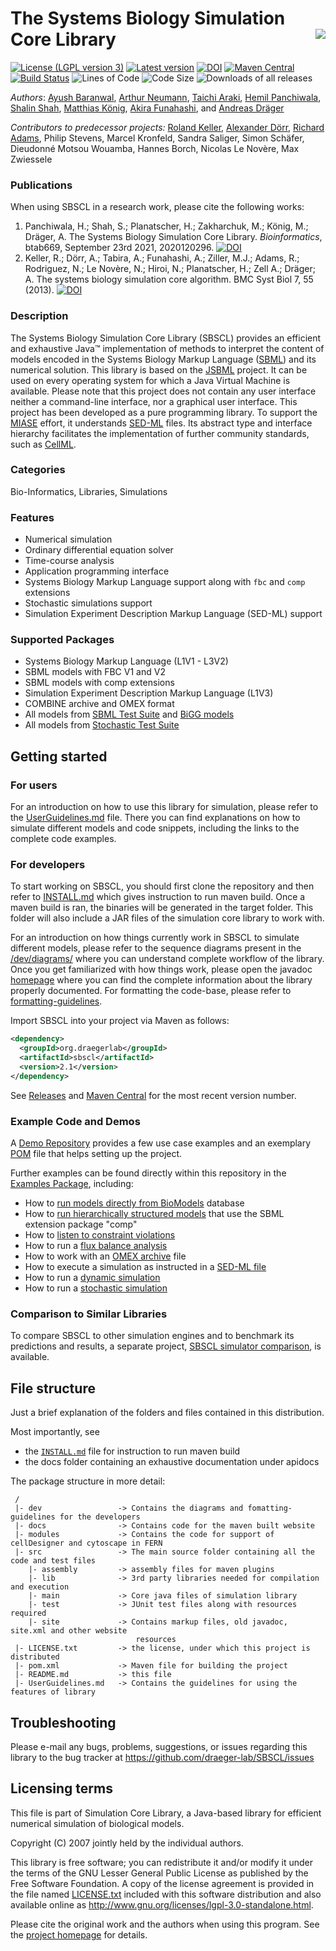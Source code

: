 # The Systems Biology Simulation Core Library  <img align="right" src="https://draeger-lab.github.io/SBSCL/images/SCL_icon.png"> 

[![License (LGPL version 3)](https://img.shields.io/badge/license-LGPLv3.0-blue.svg?style=plastic)](http://opensource.org/licenses/LGPL-3.0)
[![Latest version](https://img.shields.io/badge/Latest_version-2.1-brightgreen.svg?style=plastic)](https://github.com/draeger-lab/SBSCL/releases/)
[![DOI](https://img.shields.io/badge/DOI-10.1093%2Fbioinformatics%2Fbtab669-blue.svg?style=plastic)](https://doi.org/10.1093/bioinformatics/btab669)
[![Maven Central](https://img.shields.io/maven-central/v/org.draegerlab/sbscl.svg?style=plastic&label=Maven%20Central)](https://search.maven.org/search?q=g:%22org.draegerlab%22%20AND%20a:%22sbscl%22)
[![Build Status](https://img.shields.io/travis/com/draeger-lab/SBSCL.svg?style=plastic)](https://travis-ci.com/draeger-lab/SBSCL)
![Lines of Code](https://img.shields.io/tokei/lines/github/draeger-lab/SBSCL?color=orange&style=plastic)
![Code Size](https://img.shields.io/github/languages/code-size/draeger-lab/SBSCL.svg?style=plastic)
![Downloads of all releases](https://img.shields.io/github/downloads/draeger-lab/SBSCL/total.svg?style=plastic)

*Authors*: [Ayush Baranwal](https://github.com/baranwalayush), [Arthur Neumann](https://github.com/NeumannArthur), [Taichi Araki](https://github.com/TlexCypher), [Hemil Panchiwala](https://github.com/hemilpanchiwala), [Shalin Shah](https://github.com/shalinshah1993), [Matthias König](https://github.com/matthiaskoenig), [Akira Funahashi](https://github.com/funasoul), and [Andreas Dräger](https://github.com/draeger)

*Contributors to predecessor projects:* [Roland Keller](https://github.com/RolandKeller5), [Alexander Dörr](https://github.com/a-doerr), [Richard Adams](https://github.com/otter606), Philip Stevens, Marcel Kronfeld, Sandra Saliger, Simon Schäfer, Dieudonné Motsou Wouamba, Hannes Borch, Nicolas Le Novère, Max Zwiessele

### Publications

When using SBSCL in a research work, please cite the following works:

1. Panchiwala, H.; Shah, S.; Planatscher, H.; Zakharchuk, M.; König, M.; Dräger, A. The Systems Biology Simulation Core Library. _Bioinformatics_, btab669, September 23rd 2021, 2020120296.
[![DOI](https://img.shields.io/badge/DOI-10.1093%2Fbioinformatics%2Fbtab669-blue.svg?style=plastic)](https://doi.org/10.1093/bioinformatics/btab669)
2. Keller, R.; Dörr, A.; Tabira, A.; Funahashi, A.; Ziller, M.J.; Adams, R.; Rodriguez, N.; Le Novère, N.; Hiroi, N.; Planatscher, H.; Zell A.; Dräger; A. The systems biology simulation core algorithm. BMC Syst Biol 7, 55 (2013).
[![DOI](https://img.shields.io/badge/DOI-10.1186%2F1752--0509--7--55-blue.svg?style=plastic)](https://doi.org/10.1186/1752-0509-7-55)

### Description
The Systems Biology Simulation Core Library (SBSCL) provides an efficient and exhaustive Java™ implementation of methods to interpret the content of models encoded in the Systems Biology Markup Language ([SBML](http://sbml.org)) and its numerical solution. This library is based on the [JSBML](http://sbml.org/Software/JSBML) project. It can be used on every operating system for which a Java Virtual Machine is available. Please note that this project does not contain any user interface neither a command-line interface, nor a graphical user interface. This project has been developed as a pure programming library. To support the [MIASE](http://co.mbine.org/standards/miase) effort, it understands [SED-ML](http://sed-ml.org) files. Its abstract type and interface hierarchy facilitates the implementation of further community standards, such as [CellML](https://www.cellml.org).

### Categories
Bio-Informatics, Libraries, Simulations

### Features
- Numerical simulation
- Ordinary differential equation solver
- Time-course analysis
- Application programming interface
- Systems Biology Markup Language support along with `fbc` and `comp` extensions
- Stochastic simulations support
- Simulation Experiment Description Markup Language (SED-ML) support

### Supported Packages
- Systems Biology Markup Language (L1V1 - L3V2)
- SBML models with FBC V1 and V2
- SBML models with comp extensions
- Simulation Experiment Description Markup Language (L1V3)
- COMBINE archive and OMEX format
- All models from [SBML Test Suite](https://github.com/sbmlteam/sbml-test-suite/tree/master/cases/semantic) and [BiGG models](https://github.com/matthiaskoenig/bigg-models-fba)
- All models from [Stochastic Test Suite](https://github.com/sbmlteam/sbml-test-suite/tree/master/cases/stochastic)

## Getting started

### For users
For an introduction on how to use this library for simulation, please refer to the [UserGuidelines.md](UserGuidelines.md) file. There you can find explanations on how to simulate different models and code snippets, including the links to the complete code examples.

### For developers
To start working on SBSCL, you should first clone the repository and then refer to [INSTALL.md](INSTALL.md) which gives instruction to run maven build. Once a maven build is ran, the binaries will be generated in the target folder. This folder will also include a JAR files of the simulation core library to work with. 

For an introduction on how things currently work in SBSCL to simulate different models, please refer to the sequence diagrams present in the [/dev/diagrams/](https://github.com/draeger-lab/SBSCL/tree/master/dev/diagrams/) where you can understand complete workflow of the library. Once you get familiarized with how things work, please open the javadoc [homepage](https://draeger-lab.github.io/SBSCL/apidocs/overview-summary.html) where you can find the complete information about the library properly documented. For formatting the code-base, please refer to [formatting-guidelines](https://github.com/draeger-lab/SBSCL/tree/master/dev/formatting-guidelines/).

Import SBSCL into your project via Maven as follows:
```XML
<dependency>
  <groupId>org.draegerlab</groupId>
  <artifactId>sbscl</artifactId>
  <version>2.1</version>
</dependency>
```
See [Releases](https://github.com/draeger-lab/SBSCL/releases) and [Maven Central](https://search.maven.org/artifact/org.draegerlab/sbscl) for the most recent version number.

### Example Code and Demos

A [Demo Repository](https://github.com/draeger-lab/SBSCL-demo) provides a few use case examples and an exemplary [POM](https://github.com/draeger-lab/SBSCL-demo/blob/main/pom.xml) file that helps setting up the project.

Further examples can be found directly within this repository in the [Examples Package](https://github.com/draeger-lab/SBSCL/tree/master/src/main/java/org/simulator/examples), including:
* How to [run models directly from BioModels](https://github.com/draeger-lab/SBSCL/blob/master/src/main/java/org/simulator/examples/BiomodelsExample.java) database
* How to [run hierarchically structured models](https://github.com/draeger-lab/SBSCL/blob/master/src/main/java/org/simulator/examples/CompExample.java) that use the SBML extension package "comp"
* How to [listen to constraint violations](https://github.com/draeger-lab/SBSCL/blob/master/src/main/java/org/simulator/examples/ConstraintExample.java)
* How to run a [flux balance analysis](https://github.com/draeger-lab/SBSCL/blob/master/src/main/java/org/simulator/examples/FBAExample.java)
* How to work with an [OMEX archive](https://github.com/draeger-lab/SBSCL/blob/master/src/main/java/org/simulator/examples/OMEXExample.java) file
* How to execute a simulation as instructed in a [SED-ML file](https://github.com/draeger-lab/SBSCL/blob/master/src/main/java/org/simulator/examples/SEDMLExample.java)
* How to run a [dynamic simulation](https://github.com/draeger-lab/SBSCL/blob/master/src/main/java/org/simulator/examples/SimulatorExample.java)
* How to run a [stochastic simulation](https://github.com/draeger-lab/SBSCL/blob/master/src/main/java/fern/Start.java)


### Comparison to Similar Libraries

To compare SBSCL to other simulation engines and to benchmark its predictions and results, a separate project, [SBSCL simulator comparison](https://github.com/matthiaskoenig/sbscl-simulator-comparison), is available.


## File structure

Just a brief explanation of the folders and files contained in this distribution.

Most importantly, see 
 * the [`INSTALL.md`](INSTALL.md) file for instruction to run maven build
 * the docs folder containing an exhaustive documentation under apidocs

The package structure in more detail:
```
 /
 |- dev                 -> Contains the diagrams and fomatting-guidelines for the developers
 |- docs                -> Contains code for the maven built website
 |- modules             -> Contains the code for support of cellDesigner and cytoscape in FERN
 |- src                 -> The main source folder containing all the code and test files
    |- assembly         -> assembly files for maven plugins
    |- lib              -> 3rd party libraries needed for compilation and execution
    |- main             -> Core java files of simulation library
    |- test             -> JUnit test files along with resources required
    |- site             -> Contains markup files, old javadoc, site.xml and other website 
                            resources 
 |- LICENSE.txt         -> the license, under which this project is distributed
 |- pom.xml             -> Maven file for building the project
 |- README.md           -> this file
 |- UserGuidelines.md   -> Contains the guidelines for using the features of library
```

## Troubleshooting

Please e-mail any bugs, problems, suggestions, or issues regarding this library to the bug tracker at https://github.com/draeger-lab/SBSCL/issues

## Licensing terms

This file is part of Simulation Core Library, a Java-based library for efficient numerical simulation of biological models.

Copyright (C) 2007 jointly held by the individual authors.

This library is free software; you can redistribute it and/or modify it under the terms of the GNU Lesser General Public License as published by the Free Software Foundation. A copy of the license agreement is provided in the file named [LICENSE.txt](LICENSE.txt) included with this software distribution and also available online as http://www.gnu.org/licenses/lgpl-3.0-standalone.html.

Please cite the original work and the authors when using this program. See the [project homepage](https://draeger-lab.github.io/SBSCL/) for details.
